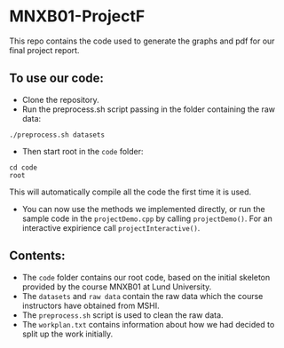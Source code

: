 # MNXB01-ProjectF
This repo contains the code used to generate the graphs and pdf for our final project report.

## To use our code:

 * Clone the repository.
 * Run the preprocess.sh script passing in the folder containing the raw data:
 ```
 ./preprocess.sh datasets
 ```
 * Then start root in the `code` folder:
 ```
 cd code
 root
 ```
 This will automatically compile all the code the first time it is used.
 * You can now use the methods we implemented directly, or run the sample code
 in the `projectDemo.cpp` by calling `projectDemo()`.
 For an interactive expirience call `projectInteractive()`.

## Contents:
 * The `code` folder contains our root code, based on the initial skeleton 
provided by the course MNXB01 at Lund University.
 * The `datasets` and `raw data`  contain the raw data which the course instructors
 have obtained from MSHI.
 * The `preprocess.sh` script is used to clean the raw data.
 * The `workplan.txt` contains information about how we had decided to split up 
 the work initially.

